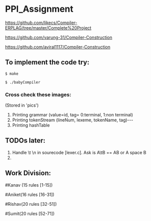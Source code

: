 # PPl_Assignment

https://github.com/likecs/Compiler-ERPLAG/tree/master/Complete%20Project 

https://github.com/varung-31/Compiler-Construction

https://github.com/aviral1117/Compiler-Construction


## To implement the code try:

  `$ make`
  
  `$ ./babyCompiler`




### Cross check these images: 
  (Stored in 'pics')
1. Printing grammar (value=id, tag= 0:terminal, 1:non terminal)
2. Printing tokenStream (lineNum, lexeme, tokenName, tag)---
3. Printing hashTable


## TODOs later:
1. Handle \t \n in sourecode [lexer.c]. Ask is A\tB == AB or A space B
2.

## Work Division:

#Kanav (15 rules [1-15])
<program>
<declarationList>
<declarationList2>
<assignmentList>
<assignmentList2>
<declaration>
<varDeclaration>
<listDeclaration>
<arrayDeclaration>
  
#Aniket(16 rules [16-31])
<jaggedDeclaration>
<jaggedInitialisationList>
<jaggedInitialisationList2>
<jaggedInitialisation>
<numberList>
<numberList2>
<numberList3>
<numberList4>
<varType>
  
#Rishav(20 rules [32-51])
<varList>
<varList2>
<dimensions>
<dimensions2>
<singleDimension>
<range>
<singleStaticDimension>
<index>
<index2>
<brackets>
<assignment>
<varName>
  
#Sumit(20 rules [52-71])
<expression>
<arithmeticExpression>
<arithmeticExpression2>
<mulExpression>
<mulExpression2>
<sumop>
<mulop>
<integerFactor>
<booleanExpression>
<booleanExpression2>
<andExpression>
<andExpression2>
